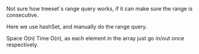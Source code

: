 
Not sure how treeset`s range query works, if it can make sure the range is consecutive.

Here we use hashSet, and manually do the range query.

Space O(n) Time O(n), as each element in the array just go in/out once respectively.

